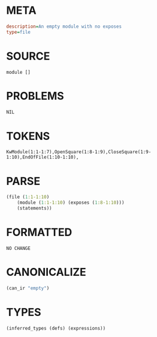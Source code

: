 # META
~~~ini
description=An empty module with no exposes
type=file
~~~
# SOURCE
~~~roc
module []
~~~
# PROBLEMS
~~~txt
NIL
~~~
# TOKENS
~~~zig
KwModule(1:1-1:7),OpenSquare(1:8-1:9),CloseSquare(1:9-1:10),EndOfFile(1:10-1:10),
~~~
# PARSE
~~~clojure
(file (1:1-1:10)
	(module (1:1-1:10) (exposes (1:8-1:10)))
	(statements))
~~~
# FORMATTED
~~~roc
NO CHANGE
~~~
# CANONICALIZE
~~~clojure
(can_ir "empty")
~~~
# TYPES
~~~clojure
(inferred_types (defs) (expressions))
~~~